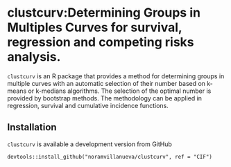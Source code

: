 # clustcurv:Determining Groups in Multiples Curves for survival, regression and competing risks analysis.


```clustcurv``` is an R package that provides a method for determining groups in multiple 
curves with an automatic selection of their number based on k-means or
k-medians algorithms. The selection of the optimal number is provided by
bootstrap methods. The methodology can be applied in regression, survival and
cumulative incidence functions.



## Installation
```clustcurv``` is available a development version from GitHub


```
devtools::install_github("noramvillanueva/clustcurv", ref = "CIF")
```

